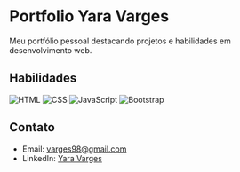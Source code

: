 # Portfolio Yara Varges
Meu portfólio pessoal destacando projetos e habilidades em desenvolvimento web.

## Habilidades

![HTML](https://img.shields.io/badge/HTML5-E34F26?logo=html5&logoColor=white)
![CSS](https://img.shields.io/badge/CSS3-1572B6?logo=css3&logoColor=white)
![JavaScript](https://img.shields.io/badge/JavaScript-F7DF1E?logo=javascript&logoColor=black)
![Bootstrap](https://img.shields.io/badge/Bootstrap-563D7C?logo=bootstrap&logoColor=white)


## Contato
- Email: varges98@gmail.com
- LinkedIn: [Yara Varges](https://www.linkedin.com/in/yara-varges-523887144/)

  
